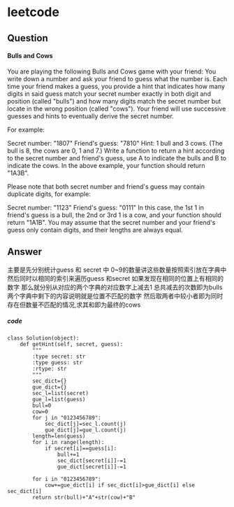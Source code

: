 # leetcode
## Question
#### Bulls and Cows
You are playing the following Bulls and Cows game with your friend: You write down a number and ask your friend to guess what the number is. Each time your friend makes a guess, you provide a hint that indicates how many digits in said guess match your secret number exactly in both digit and position (called "bulls") and how many digits match the secret number but locate in the wrong position (called "cows"). Your friend will use successive guesses and hints to eventually derive the secret number.

For example:

Secret number:  "1807"
Friend's guess: "7810"
Hint: 1 bull and 3 cows. (The bull is 8, the cows are 0, 1 and 7.)
Write a function to return a hint according to the secret number and friend's guess, use A to indicate the bulls and B to indicate the cows. In the above example, your function should return "1A3B".

Please note that both secret number and friend's guess may contain duplicate digits, for example:

Secret number:  "1123"
Friend's guess: "0111"
In this case, the 1st 1 in friend's guess is a bull, the 2nd or 3rd 1 is a cow, and your function should return "1A1B".
You may assume that the secret number and your friend's guess only contain digits, and their lengths are always equal.
## Answer
主要是先分别统计guess 和 secret 中 0~9的数量讲这些数量按照索引放在字典中
然后同时以相同的索引来遍历guess 和secret
如果发现在相同的位置上有相同的数字
那么就分别从对应的两个字典的对应数字上减去1
总共减去的次数即为bulls
两个字典中剩下的内容说明就是位置不匹配的数字 然后取两者中较小者即为同时存在但数量不匹配的情况,求其和即为最终的cows
##### code
```
class Solution(object):
    def getHint(self, secret, guess):
        """
        :type secret: str
        :type guess: str
        :rtype: str
        """
        sec_dict={}
        gue_dict={}
        sec_l=list(secret)
        gue_l=list(guess)
        bull=0 
        cow=0
        for j in "0123456789":
            sec_dict[j]=sec_l.count(j)
            gue_dict[j]=gue_l.count(j)
        length=len(guess)
        for i in range(length):
            if secret[i]==guess[i]:
                bull+=1
                sec_dict[secret[i]]-=1
                gue_dict[secret[i]]-=1
        
        for i in "0123456789":
            cow+=gue_dict[i] if sec_dict[i]>gue_dict[i] else sec_dict[i]
        return str(bull)+"A"+str(cow)+"B"
```
